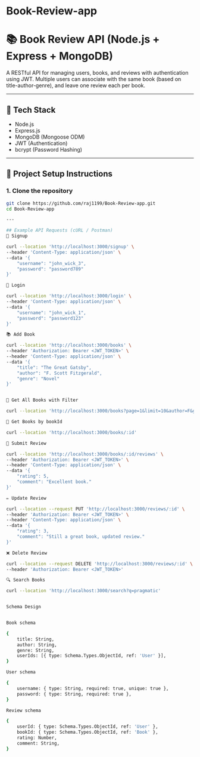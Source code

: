 # Book-Review-app

# 📚 Book Review API (Node.js + Express + MongoDB)

A RESTful API for managing users, books, and reviews with authentication using JWT. Multiple users can associate with the same book (based on title-author-genre), and leave one review each per book.

---

## 🔧 Tech Stack

- Node.js
- Express.js
- MongoDB (Mongoose ODM)
- JWT (Authentication)
- bcrypt (Password Hashing)

---

## 🚀 Project Setup Instructions

### 1. Clone the repository
```bash
git clone https://github.com/raj1199/Book-Review-app.git
cd Book-Review-app

---

## Example API Requests (cURL / Postman)
🔐 Signup

curl --location 'http://localhost:3000/signup' \
--header 'Content-Type: application/json' \
--data '{
    "username": "john_wick_3",
    "password": "password789"
}'

🔐 Login

curl --location 'http://localhost:3000/login' \
--header 'Content-Type: application/json' \
--data '{
    "username": "john_wick_1",
    "password": "password123"
}'

📚 Add Book

curl --location 'http://localhost:3000/books' \
--header 'Authorization: Bearer <JWT_TOKEN>' \
--header 'Content-Type: application/json' \
--data '{
    "title": "The Great Gatsby",
    "author": "F. Scott Fitzgerald",
    "genre": "Novel"
}'


📖 Get All Books with Filter

curl --location 'http://localhost:3000/books?page=1&limit=10&author=F&genre=Programming'

📖 Get Books by bookId

curl --location 'http://localhost:3000/books/:id'

📝 Submit Review

curl --location 'http://localhost:3000/books/:id/reviews' \
--header 'Authorization: Bearer <JWT_TOKEN>' \
--header 'Content-Type: application/json' \
--data '{
    "rating": 5,
    "comment": "Excellent book."
}'

✏️ Update Review

curl --location --request PUT 'http://localhost:3000/reviews/:id' \
--header 'Authorization: Bearer <JWT_TOKEN>' \
--header 'Content-Type: application/json' \
--data '{
    "rating": 3,
    "comment": "Still a great book, updated review."
}'

❌ Delete Review

curl --location --request DELETE 'http://localhost:3000/reviews/:id' \
--header 'Authorization: Bearer <JWT_TOKEN>'

🔍 Search Books

curl --location 'http://localhost:3000/search?q=pragmatic'


Schema Design


Book schema

{
    title: String,
    author: String,
    genre: String,
    userIds: [{ type: Schema.Types.ObjectId, ref: 'User' }],
}

User schema

{
    username: { type: String, required: true, unique: true },
    password: { type: String, required: true },
}

Review schema

{
    userId: { type: Schema.Types.ObjectId, ref: 'User' },
    bookId: { type: Schema.Types.ObjectId, ref: 'Book' },
    rating: Number,
    comment: String,
}





